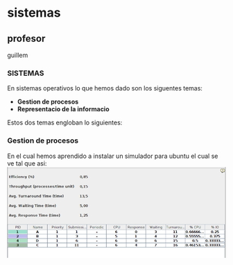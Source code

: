 # sistemas
## profesor
guillem

### SISTEMAS 
En sistemas operativos lo que hemos dado son los siguentes temas:

- **Gestion de procesos**
- **Representacio de la informacio**

Estos dos temas engloban lo siguientes:

### **Gestion de procesos**

En el cual hemos aprendido a instalar un simulador para ubuntu el cual se ve tal que asi:
![alt text](HJLKO.png)
